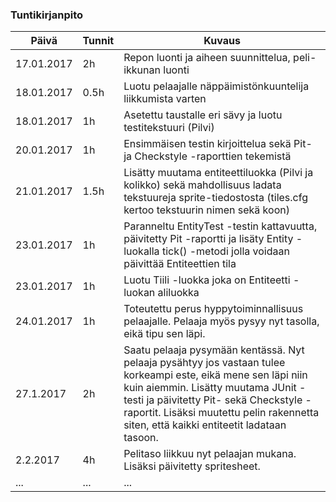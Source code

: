 ### Tuntikirjanpito
Päivä | Tunnit | Kuvaus
--------------- | ----- | ------
17.01.2017 | 2h | Repon luonti ja aiheen suunnittelua, peli-ikkunan luonti
18.01.2017 | 0.5h | Luotu pelaajalle näppäimistönkuuntelija liikkumista varten
18.01.2017 | 1h | Asetettu taustalle eri sävy ja luotu testitekstuuri (Pilvi)
20.01.2017 | 1h | Ensimmäisen testin kirjoittelua sekä Pit- ja Checkstyle -raporttien tekemistä
21.01.2017 | 1.5h | Lisätty muutama entiteettiluokka (Pilvi ja kolikko) sekä mahdollisuus ladata tekstuureja sprite-tiedostosta (tiles.cfg kertoo tekstuurin nimen sekä koon)
23.01.2017 | 1h | Paranneltu EntityTest -testin kattavuutta, päivitetty Pit -raportti ja lisäty Entity -luokalla tick() -metodi jolla voidaan päivittää Entiteettien tila
23.01.2017 | 1h | Luotu Tiili -luokka joka on Entiteetti -luokan aliluokka
24.01.2017 | 1h | Toteutettu perus hyppytoiminnallisuus pelaajalle. Pelaaja myös pysyy nyt tasolla, eikä tipu sen läpi.
27.1.2017 | 2h | Saatu pelaaja pysymään kentässä. Nyt pelaaja pysähtyy jos vastaan tulee korkeampi este, eikä mene sen läpi niin kuin aiemmin. Lisätty muutama JUnit -testi ja päivitetty Pit- sekä Checkstyle -raportit. Lisäksi muutettu pelin rakennetta siten, että kaikki entiteetit ladataan tasoon.
2.2.2017 | 4h | Pelitaso liikkuu nyt pelaajan mukana. Lisäksi päivitetty spritesheet.
... | ... | ...
